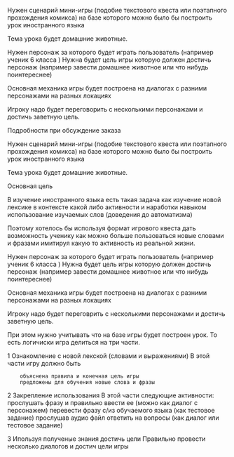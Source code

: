 Нужен сценарий мини-игры  (подобие текстового квеста или поэтапного прохождения комикса) на базе которого можно было бы построить урок иностранного языка

Тема урока будет домашние животные.

Нужен персонаж за которого будет играть пользователь (например ученик 6 класса )
Нужна будет цель игры которую должен достичь персонаж (например завести домашнее животное или что нибудь поинтереснее)

Основная механика игры будет построена на диалогах с разними персонажами на разных локациях

Игроку надо будет переговорить с несколькими персонажами и достичь заветную цель.

Подробности при обсуждение заказа








Нужен сценарий мини-игры  (подобие текстового квеста или поэтапного прохождения комикса) на базе которого можно было бы построить урок иностранного языка

Тема урока будет домашние животные.

Основная цель

В изучение иностранного языка есть такая задача как изучение новой лексике в контексте какой либо активности
и наработки навыком использование изучаемых слов (доведения до автоматизма)

Поэтому хотелось бы используя формат игрового квеста дать возможность ученику как можно больше пользоваться новые словами и фразами имитируя какую то активность из реальной жизни.


Нужен персонаж за которого будет играть пользователь (например ученик 6 класса )
Нужна будет цель игры которую должен достичь персонаж (например завести домашнее животное или что нибудь поинтереснее)

Основная механика игры будет построена на диалогах с разними персонажами на разных локациях

Игроку надо будет переговрить с несколькими персонажами и достичь заветную цель.

При этом нужно учитывать что на базе игры будет построен урок. То есть логичиски игра делиться на три части.

1 Ознакомление с новой лекской (словами и выражениями)
    В этой части игру должно быть

        объяснена правила и конечная цель игры
        предложены для обучения новые слова и фразы

2 Закрепление использования
    В этой части следующие активности:
        прослушать фразу и правильно ввести ее (можно как диалог с персонажем)
        перевести фразу c/из обучаемого языка (как тестовое задание)
        прослушав аудио файл ответить на вопросы (как диалог или тестовое задание)


3 Ипользуя полученые знания достичь цели
    Правильно провести несколько диалогов и достич цели игры

